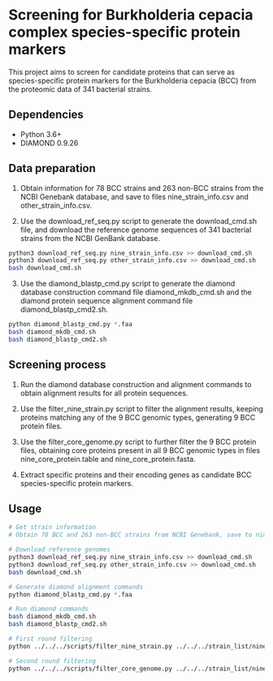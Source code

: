 # Screening for Burkholderia cepacia complex species-specific protein markers

This project aims to screen for candidate proteins that can serve as species-specific protein markers for the Burkholderia cepacia (BCC) from the proteomic data of 341 bacterial strains.

## Dependencies

- Python 3.6+
- DIAMOND 0.9.26

## Data preparation 

1. Obtain information for 78 BCC strains and 263 non-BCC strains from the NCBI Genebank database, and save to files nine_strain_info.csv and other_strain_info.csv.

2. Use the download_ref_seq.py script to generate the download_cmd.sh file, and download the reference genome sequences of 341 bacterial strains from the NCBI GenBank database.

```bash
python3 download_ref_seq.py nine_strain_info.csv >> download_cmd.sh
python3 download_ref_seq.py other_strain_info.csv >> download_cmd.sh
bash download_cmd.sh
```

3. Use the diamond_blastp_cmd.py script to generate the diamond database construction command file diamond_mkdb_cmd.sh and the diamond protein sequence alignment command file diamond_blastp_cmd2.sh.

```bash 
python diamond_blastp_cmd.py *.faa
bash diamond_mkdb_cmd.sh
bash diamond_blastp_cmd2.sh
```

## Screening process

1. Run the diamond database construction and alignment commands to obtain alignment results for all protein sequences. 

2. Use the filter_nine_strain.py script to filter the alignment results, keeping proteins matching any of the 9 BCC genomic types, generating 9 BCC protein files.

3. Use the filter_core_genome.py script to further filter the 9 BCC protein files, obtaining core proteins present in all 9 BCC genomic types in files nine_core_protein.table and nine_core_protein.fasta.

4. Extract specific proteins and their encoding genes as candidate BCC species-specific protein markers.

## Usage

```bash
# Get strain information
# Obtain 78 BCC and 263 non-BCC strains from NCBI Genebank, save to nine_strain_info.csv and other_strain_info.csv

# Download reference genomes
python3 download_ref_seq.py nine_strain_info.csv >> download_cmd.sh  
python3 download_ref_seq.py other_strain_info.csv >> download_cmd.sh
bash download_cmd.sh

# Generate diamond alignment commands 
python diamond_blastp_cmd.py *.faa

# Run diamond commands
bash diamond_mkdb_cmd.sh
bash diamond_blastp_cmd2.sh

# First round filtering
python ../../../scripts/filter_nine_strain.py ../../../strain_list/nine_stain.tale ../../../strain_list/other_strain.table all_protein_out.m6 ../all_protein.faa

# Second round filtering
python ../../../scripts/filter_core_genome.py ../../../strain_list/nine_stain.table ../../../strain_list/other_strain.table new_goodProteins.m6 ../*faa.gz > filter_nine_core_protein.fasta
```
